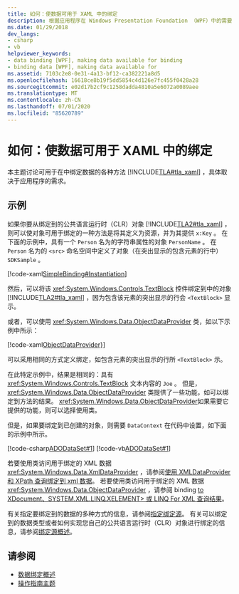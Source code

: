 ```yaml
---
title: 如何：使数据可用于 XAML 中的绑定
description: 根据应用程序在 Windows Presentation Foundation （WPF）中的需要，发现可使数据可用的各种方式。
ms.date: 01/29/2018
dev_langs:
- csharp
- vb
helpviewer_keywords:
- data binding [WPF], making data available for binding
- binding data [WPF], making data available for
ms.assetid: 7103c2e8-0e31-4a13-bf12-ca382221a8d5
ms.openlocfilehash: 16618ce8b19f5dd5854c4d126e7fc455f0428a28
ms.sourcegitcommit: e02d17b2cf9c1258dadda4810a5e6072a0089aee
ms.translationtype: MT
ms.contentlocale: zh-CN
ms.lasthandoff: 07/01/2020
ms.locfileid: "85620789"
---
```

# <a name="how-to-make-data-available-for-binding-in-xaml"></a>如何：使数据可用于 XAML 中的绑定
本主题讨论可用于在中绑定数据的各种方法 [!INCLUDE[TLA#tla_xaml](../../../../includes/tlasharptla-xaml-md.md)] ，具体取决于应用程序的需求。  
  
## <a name="example"></a>示例  
 如果你要从绑定到的公共语言运行时（CLR）对象 [!INCLUDE[TLA2#tla_xaml](../../../../includes/tla2sharptla-xaml-md.md)] ，则可以使对象可用于绑定的一种方法是将其定义为资源，并为其提供 `x:Key` 。 在下面的示例中，具有一个 `Person` 名为的字符串属性的对象 `PersonName` 。 在 `Person` 名为的 `<src>` 命名空间中定义了对象（在突出显示的包含元素的行中） `SDKSample` 。  
  
 [!code-xaml[SimpleBinding#Instantiation](~/samples/snippets/csharp/VS_Snippets_Wpf/SimpleBinding/CSharp/Page1.xaml?highlight=9,37)]  
  
 然后，可以将该 <xref:System.Windows.Controls.TextBlock> 控件绑定到中的对象 [!INCLUDE[TLA2#tla_xaml](../../../../includes/tla2sharptla-xaml-md.md)] ，因为包含该元素的突出显示的行会 `<TextBlock>` 显示。
  
 或者，可以使用 <xref:System.Windows.Data.ObjectDataProvider> 类，如以下示例中所示：  
  
 [!code-xaml[ObjectDataProvider}](~/samples/snippets/visualbasic/VS_Snippets_Wpf/SimpleBinding/VisualBasic/Page1.xaml?highlight=10-14,42)]  
  
 可以采用相同的方式定义绑定，如包含元素的突出显示的行所 `<TextBlock>` 示。  
  
 在此特定示例中，结果是相同的：具有 <xref:System.Windows.Controls.TextBlock> 文本内容的 `Joe` 。 但是， <xref:System.Windows.Data.ObjectDataProvider> 类提供了一些功能，如可以绑定到方法的结果。 <xref:System.Windows.Data.ObjectDataProvider>如果需要它提供的功能，则可以选择使用类。  
  
 但是，如果要绑定到已创建的对象，则需要 `DataContext` 在代码中设置，如下面的示例中所示。  
  
 [!code-csharp[ADODataSet#1](~/samples/snippets/csharp/VS_Snippets_Wpf/ADODataSet/CSharp/Window1.xaml.cs#1)]
 [!code-vb[ADODataSet#1](~/samples/snippets/visualbasic/VS_Snippets_Wpf/ADODataSet/VisualBasic/Window1.xaml.vb#1)]  
  
 若要使用类访问用于绑定的 XML 数据 <xref:System.Windows.Data.XmlDataProvider> ，请参阅[使用 XMLDataProvider 和 XPath 查询绑定到 xml 数据](how-to-bind-to-xml-data-using-an-xmldataprovider-and-xpath-queries.md)。 若要使用类访问用于绑定的 XML 数据 <xref:System.Windows.Data.ObjectDataProvider> ，请参阅 binding [to XDocument、SYSTEM.XML.LINQ.XELEMENT> 或 LINQ For XML 查询结果](how-to-bind-to-xdocument-xelement-or-linq-for-xml-query-results.md)。  
  
 有关指定要绑定到的数据的多种方式的信息，请参阅[指定绑定源](how-to-specify-the-binding-source.md)。 有关可以绑定到的数据类型或者如何实现您自己的公共语言运行时（CLR）对象进行绑定的信息，请参阅[绑定源概述](binding-sources-overview.md)。  
  
## <a name="see-also"></a>请参阅

- [数据绑定概述](../../../desktop-wpf/data/data-binding-overview.md)
- [操作指南主题](data-binding-how-to-topics.md)
